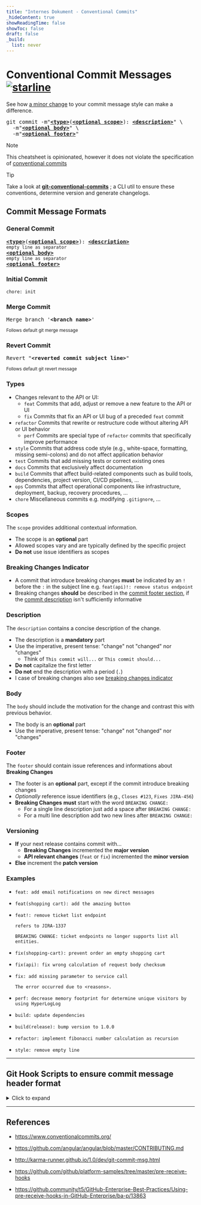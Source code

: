 ```yaml
---
title: "Internes Dokument - Conventional Commits"
_hideContent: true
showReadingTime: false
showToc: false
draft: false
_build:
  list: never
--- 
```




# Conventional Commit Messages [![starline](https://starlines.qoo.monster/assets/qoomon/5dfcdf8eec66a051ecd85625518cfd13@gist)](https://github.com/qoomon/starline)

See how [a minor change](#examples) to your commit message style can make a difference.

<pre>
git commit -m"<b><a href="#types">&lt;type&gt;</a></b></font>(<b><a href="#scopes">&lt;optional scope&gt;</a></b>): <b><a href="#description">&lt;description&gt;</a></b>" \
  -m"<b><a href="#body">&lt;optional body&gt;</a></b>" \
  -m"<b><a href="#footer">&lt;optional footer&gt;</a></b>"
</pre>

> [!Note]
> This cheatsheet is opinionated, however it does not violate the specification of [conventional commits](https://www.conventionalcommits.org/)

> [!TIP]
> Take a look at **[git-conventional-commits](https://github.com/qoomon/git-conventional-commits)** ; a CLI util to ensure these conventions, determine version and generate changelogs.

## Commit Message Formats

### General Commit
<pre>
<b><a href="#types">&lt;type&gt;</a></b></font>(<b><a href="#scopes">&lt;optional scope&gt;</a></b>): <b><a href="#description">&lt;description&gt;</a></b>
<sub>empty line as separator</sub>
<b><a href="#body">&lt;optional body&gt;</a></b>
<sub>empty line as separator</sub>
<b><a href="#footer">&lt;optional footer&gt;</a></b>
</pre>

### Initial Commit
```
chore: init
```

### Merge Commit
<pre>
Merge branch '<b>&lt;branch name&gt;</b>'
</pre>
<sup>Follows default git merge message</sup>

### Revert Commit
<pre>
Revert "<b>&lt;reverted commit subject line&gt;</b>"
</pre>
<sup>Follows default git revert message</sup>


### Types
- Changes relevant to the API or UI:
    - `feat` Commits that add, adjust or remove a new feature to the API or UI
    - `fix` Commits that fix an API or UI bug of a preceded `feat` commit
- `refactor` Commits that rewrite or restructure code without altering API or UI behavior
    - `perf` Commits are special type of `refactor` commits that specifically improve performance
- `style` Commits that address code style (e.g., white-space, formatting, missing semi-colons) and do not affect application behavior
- `test` Commits that add missing tests or correct existing ones
- `docs` Commits that exclusively affect documentation
- `build` Commits that affect build-related components such as build tools, dependencies, project version, CI/CD pipelines, ...
- `ops` Commits that affect operational components like infrastructure, deployment, backup, recovery procedures, ...
- `chore` Miscellaneous commits e.g. modifying `.gitignore`, ...

### Scopes
The `scope` provides additional contextual information.
* The scope is an **optional** part
* Allowed scopes vary and are typically defined by the specific project
* **Do not** use issue identifiers as scopes

### Breaking Changes Indicator
- A commit that introduce breaking changes **must** be indicated by an `!` before the `:` in the subject line e.g. `feat(api)!: remove status endpoint`
- Breaking changes **should** be described in the [commit footer section](#footer), if the [commit description](#description) isn't sufficiently informative

### Description
The `description` contains a concise description of the change.
- The description is a **mandatory** part
- Use the imperative, present tense: "change" not "changed" nor "changes"
    - Think of `This commit will...` or `This commit should...`
- **Do not** capitalize the first letter
- **Do not** end the description with a period (`.`)
- I case of breaking changes also see [breaking changes indicator](#breaking-changes-indicator)

### Body
The `body` should include the motivation for the change and contrast this with previous behavior.
- The body is an **optional** part
- Use the imperative, present tense: "change" not "changed" nor "changes"

### Footer
The `footer` should contain issue references and informations about **Breaking Changes**
- The footer is an **optional** part, except if the commit introduce breaking changes
- *Optionally* reference issue identifiers (e.g., `Closes #123`, `Fixes JIRA-456`)
- **Breaking Changes** **must** start with the word `BREAKING CHANGE:`
    - For a single line description just add a space after `BREAKING CHANGE:`
    - For a multi line description add two new lines after `BREAKING CHANGE:`

### Versioning
- **If** your next release contains commit with...
    - **Breaking Changes** incremented the **major version**
    - **API relevant changes** (`feat` or `fix`) incremented the **minor version**
- **Else** increment the **patch version**


### Examples
- ```
  feat: add email notifications on new direct messages
  ```
- ```
  feat(shopping cart): add the amazing button
  ```
- ```
  feat!: remove ticket list endpoint

  refers to JIRA-1337

  BREAKING CHANGE: ticket endpoints no longer supports list all entities.
  ```
- ```
  fix(shopping-cart): prevent order an empty shopping cart
  ```
- ```
  fix(api): fix wrong calculation of request body checksum
  ```
- ```
  fix: add missing parameter to service call

  The error occurred due to <reasons>.
  ```
- ```
  perf: decrease memory footprint for determine unique visitors by using HyperLogLog
  ```
- ```
  build: update dependencies
  ```
- ```
  build(release): bump version to 1.0.0
  ```
- ```
  refactor: implement fibonacci number calculation as recursion
  ```
- ```
  style: remove empty line
  ```

---

## Git Hook Scripts to ensure commit message header format
<details>
<summary>Click to expand</summary>

### commit-msg Hook (local)
- Create a commit-msg hook using [git-conventional-commits cli](https://github.com/qoomon/git-conventional-commits?tab=readme-ov-file#automatically-validate-commit-message-convention-before-commit)

### pre-receive Hook (server side)
- create following file in your repository folder `.git/hooks/pre-receive`
  ```shell
  #!/usr/bin/env bash

  # Pre-receive hook that will block commits with messages that do not follow regex rule

  commit_msg_type_regex='feat|fix|refactor|style|test|docs|build'
  commit_msg_scope_regex='.{1,20}'
  commit_msg_description_regex='.{1,100}'
  commit_msg_regex="^(${commit_msg_type_regex})(\(${commit_msg_scope_regex}\))?: (${commit_msg_description_regex})\$"
  merge_msg_regex="^Merge branch '.+'\$"

  zero_commit="0000000000000000000000000000000000000000"

  # Do not traverse over commits that are already in the repository
  excludeExisting="--not --all"

  error=""
  while read oldrev newrev refname; do
    # branch or tag get deleted
    if [ "$newrev" = "$zero_commit" ]; then
      continue
    fi

    # Check for new branch or tag
    if [ "$oldrev" = "$zero_commit" ]; then
      rev_span=`git rev-list $newrev $excludeExisting`
    else
      rev_span=`git rev-list $oldrev..$newrev $excludeExisting`
    fi

    for commit in $rev_span; do
      commit_msg_header=$(git show -s --format=%s $commit)
      if ! [[ "$commit_msg_header" =~ (${commit_msg_regex})|(${merge_msg_regex}) ]]; then
        echo "$commit" >&2
        echo "ERROR: Invalid commit message format" >&2
        echo "$commit_msg_header" >&2
        error="true"
      fi
    done
  done

  if [ -n "$error" ]; then
    exit 1
  fi
  ```
* ⚠ make `.git/hooks/pre-receive` executable (unix: `chmod +x '.git/hooks/pre-receive'`)

</details>

-----
## References
- https://www.conventionalcommits.org/
- https://github.com/angular/angular/blob/master/CONTRIBUTING.md
- http://karma-runner.github.io/1.0/dev/git-commit-msg.html
  <br>

- https://github.com/github/platform-samples/tree/master/pre-receive-hooks
- https://github.community/t5/GitHub-Enterprise-Best-Practices/Using-pre-receive-hooks-in-GitHub-Enterprise/ba-p/13863


